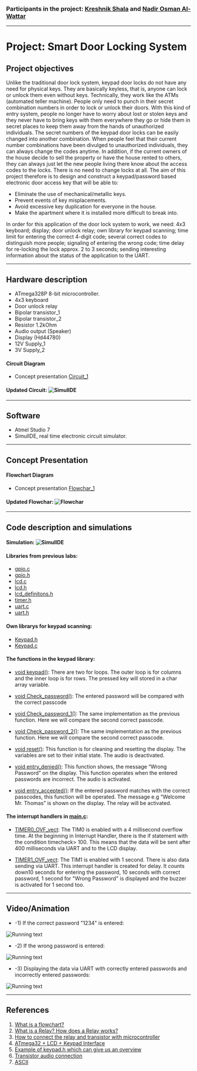 ### Participants in the project: [Kreshnik Shala](https://github.com/ShalaKreshnik) and [Nadir Osman Al-Wattar](https://github.com/Nadir011995)
----------------------------------------------------------------------------------------------------------------------------------------------------------------------------
# Project: Smart Door Locking System
## Project objectives

Unlike the traditional door lock system, keypad door locks do not have any need for physical keys. They are basically keyless, that is, anyone can lock or unlock them even without keys. Technically, they work like the ATMs (automated teller machine). People only need to punch in their secret combination numbers in order to lock or unlock their doors. With this kind of entry system, people no longer have to worry about lost or stolen keys and they never have to bring keys with them everywhere they go or hide them in secret places to keep them away from the hands of unauthorized individuals. 
The secret numbers of the keypad door locks can be easily changed into another combination. When people feel that their current number combinations have been divulged to unauthorized individuals, they can always change the codes anytime. In addition, if the current owners of the house decide to sell the property or have the house rented to others, they can always just let the new people living there know about the access codes to the locks. There is no need to change locks at all. 
The aim of this project therefore is to design and construct a keypad/password based electronic door access key that will be able to:

* Eliminate the use of mechanical/metallic keys.
* Prevent events of key misplacements.
* Avoid excessive key duplication for everyone in the house.
* Make the apartment where it is installed more difficult to break into.

In order for this application of the door lock system to work, we need: 
4x3 keyboard; display; door unlock relay; own library for keypad scanning; time limit for entering the correct 4-digit code; several correct codes to distinguish more people; signaling of entering the wrong code; time delay for re-locking the lock approx. 2 to 3 seconds; sending interesting information about the status of the application to the UART.

_________________________________________________________________________________________________________________________________________________________________________________

## Hardware description

* ATmega328P 8-bit microcontroller.
* 4x3 keyboard
* Door unlock relay
* Bipolar transistor_1
* Bipolar transistor_2
* Resistor 1.2kOhm
* Audio output (Speaker)
* Display (Hd44780)
* 12V Supply_1
* 3V Supply_2



#### Circuit Diagram
* Concept presentation [Circuit_1](Images/Completed_circuit.png)
 

#### Updated Circuit: ![SimulIDE](Images/OFF.png)

_________________________________________________________________________________________________________________________________________________________________________________


## Software

* Atmel Studio 7
* SimulIDE, real time electronic circuit simulator.

_________________________________________________________________________________________________________________________________________________________________________________


## Concept Presentation
#### Flowchart Diagram

* Concept presentation [Flowchar_1](Images/Flowchar.png)

#### Updated Flowchar: ![Flowchar](Images/Updated_Flowchar.png)


_________________________________________________________________________________________________________________________________________________________________________________

## Code description and simulations

#### Simulation: ![SimulIDE](Images/ON.png)

#### Libraries from previous labs:

* [gpio.c](Door_Lock_System/Door_Lock_System/gpio.c) 
* [gpio.h](Door_Lock_System/Door_Lock_System/gpio.h) 
* [lcd.c](Door_Lock_System/Door_Lock_System/lcd.c) 
* [lcd.h](Door_Lock_System/Door_Lock_System/lcd.h)
* [lcd_definitons.h](Door_Lock_System/Door_Lock_System/lcd_definitons.h)
* [timer.h](Door_Lock_System/Door_Lock_System/timer.h)
* [uart.c](Door_Lock_System/Door_Lock_System/uart.c)
* [uart.h](Door_Lock_System/Door_Lock_System/uart.h)



#### Own librarys for keypad scanning:

* [Keypad.h](Door_Lock_System/Door_Lock_System/keypad.h)
* [Keypad.c](Door_Lock_System/Door_Lock_System/keypad.c)



#### The functions in the keypad library:


*	[void keypad()](Door_Lock_System/Door_Lock_System/keypad.c): There are two for loops. The outer loop is for columns and the inner loop is for rows. The pressed key will                                                                      stored in a char array variable.

*	[void Check_password()](Door_Lock_System/Door_Lock_System/keypad.c): The entered password will be compared with the correct passcode

*	[void Check_password_1()](Door_Lock_System/Door_Lock_System/keypad.c): The same implementation as the previous function. Here we will compare the second correct passcode.

*	[void Check_password_2()](Door_Lock_System/Door_Lock_System/keypad.c): The same implementation as the previous function. Here we will compare the second correct passcode. 

*	[void reset()](Door_Lock_System/Door_Lock_System/keypad.c): This function is for cleaning and resetting the display. The variables are set to their initial state. The audio is deactivated.

*	[void entry_denied()](Door_Lock_System/Door_Lock_System/keypad.c): This function shows, the message “Wrong Password” on the display. This function operates when the entered passwords are incorrect. The audio is activated.

* [void entry_accepted()](Door_Lock_System/Door_Lock_System/keypad.c): If the entered password matches with the correct passcodes, this function will be operated. The message e.g “Welcome Mr. Thomas” is shown on the display. The relay will be activated. 

#### The interrupt handlers in [main.c](Door_Lock_System/Door_Lock_System/main.c): 

*	[TIMER0_OVF_vect](Door_Lock_System/Door_Lock_System/main.c): The TIM0 is enabled with a 4 millisecond overflow time. At the beginning in Interrupt Handler, there is the if statement with the condition timecheck> 100. This means that the data will be sent after 400 milliseconds via UART and to the LCD display.

*	[TIMER1_OVF_vect](Door_Lock_System/Door_Lock_System/main.c):  The TIM1 is enabled with 1 second. There is also data sending via UART. This interrupt handler is created for delay. It counts down10 seconds for entering the password, 10 seconds with correct password, 1 second for "Wrong Password" is displayed and the buzzer is activated for 1 second too.




_________________________________________________________________________________________________________________________________________________________________________________


## Video/Animation

* -1) If the correct password "1234" is entered:

![Running text](Images/Welcome_Mr.Thomas.gif)

* -2) If the wrong password is entered:

![Running text](Images/Incorrect.gif)

* -3) Displaying the data via UART with correctly entered passwords and incorrectly entered passwords:

![Running text](Images/with_uart.gif)



_________________________________________________________________________________________________________________________________________________________________________________


## References


1.  [What is a flowchart?](https://www.breezetree.com/articles/what-is-a-flow-chart) 
2.  [What is a Relay? How does a Relay works?](https://www.youtube.com/watch?v=1_YfuH_AcxQ)
3.  [How to connect the relay and transistor with microcontroller](http://electronicsdrive.blogspot.com/2015/03/how-to-calculate-base-resistance.html)
4.  [ATmega32 + LCD + Keypad Interface](https://extremeelectronics.co.in/avr-tutorials/4x3-matrix-keypad-interface-avr-tutorial/)
5.  [Example of keypad.h which can give us an overview](https://playground.arduino.cc/Code/Keypad/)
6.  [Transistor audio connection](https://theorycircuit.com/simple-single-transistor-audio-amplifier-circuit/)
7.  [ASCII](http://www.asciitable.com/)
